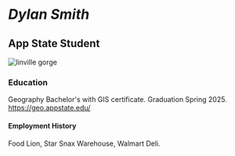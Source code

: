 # *Dylan Smith*

## App State Student
![linville gorge](https://upload.wikimedia.org/wikipedia/commons/b/b6/Linville_Gorge-27527-3.jpg) 
### Education
Geography Bachelor's with GIS certificate. Graduation Spring 2025. https://geo.appstate.edu/
#### Employment History
Food Lion, Star Snax Warehouse, Walmart Deli. 

